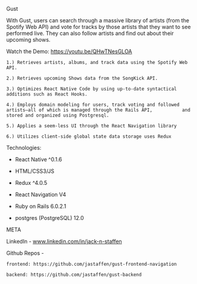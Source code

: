 Gust

  With Gust, users can search through a massive library of artists (from the Spotify Web API) and 
  vote for tracks by those artists that they want to see performed live. They can also follow artists and find out 
  about their upcoming shows.

Watch the Demo: https://youtu.be/QHwTNesGLOA

    1.) Retrieves artists, albums, and track data using the Spotify Web API.

    2.) Retrieves upcoming Shows data from the SongKick API.

    3.) Optimizes React Native Code by using up-to-date syntactical additions such as React Hooks.

    4.) Employs domain modeling for users, track voting and followed artists—all of which is managed through the Rails API,           and stored and organized using Postgresql.

    5.) Applies a seem-less UI through the React Navigation library

    6.) Utilizes client-side global state data storage uses Redux

Technologies:

  - React Native ^0.1.6
  
  - HTML/CSS3/JS 
  
  - Redux ^4.0.5
  
  - React Navigation V4
  
  - Ruby on Rails 6.0.2.1
  
  - postgres (PostgreSQL) 12.0
  
  
META

  LinkedIn - www.linkedin.com/in/jack-n-staffen

  Github Repos -

    frontend: https://github.com/jastaffen/gust-frontend-navigation

    backend: https://github.com/jastaffen/gust-backend
